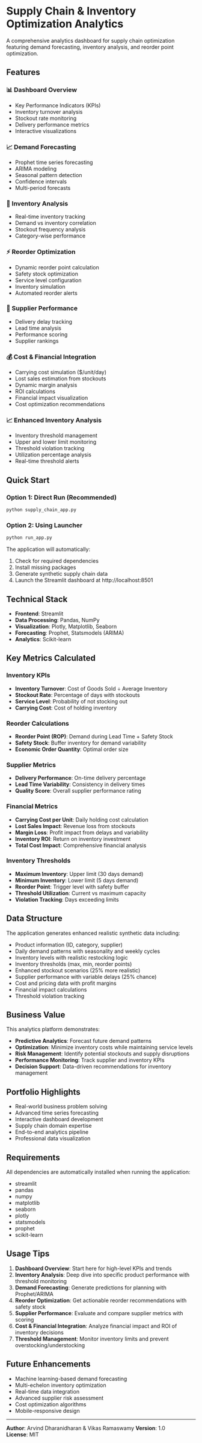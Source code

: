 # Supply Chain & Inventory Optimization Analytics

A comprehensive analytics dashboard for supply chain optimization featuring demand forecasting, inventory analysis, and reorder point optimization.

## Features

### 📊 Dashboard Overview
- Key Performance Indicators (KPIs)
- Inventory turnover analysis
- Stockout rate monitoring
- Delivery performance metrics
- Interactive visualizations

### 📈 Demand Forecasting
- Prophet time series forecasting
- ARIMA modeling
- Seasonal pattern detection
- Confidence intervals
- Multi-period forecasts

### 🎯 Inventory Analysis
- Real-time inventory tracking
- Demand vs inventory correlation
- Stockout frequency analysis
- Category-wise performance

### ⚡ Reorder Optimization
- Dynamic reorder point calculation
- Safety stock optimization
- Service level configuration
- Inventory simulation
- Automated reorder alerts

### 🚚 Supplier Performance
- Delivery delay tracking
- Lead time analysis
- Performance scoring
- Supplier rankings

### 💰 Cost & Financial Integration
- Carrying cost simulation ($/unit/day)
- Lost sales estimation from stockouts
- Dynamic margin analysis
- ROI calculations
- Financial impact visualization
- Cost optimization recommendations

### 📈 Enhanced Inventory Analysis
- Inventory threshold management
- Upper and lower limit monitoring
- Threshold violation tracking
- Utilization percentage analysis
- Real-time threshold alerts

## Quick Start

### Option 1: Direct Run (Recommended)
```bash
python supply_chain_app.py
```

### Option 2: Using Launcher
```bash
python run_app.py
```

The application will automatically:
1. Check for required dependencies
2. Install missing packages
3. Generate synthetic supply chain data
4. Launch the Streamlit dashboard at http://localhost:8501

## Technical Stack

- **Frontend**: Streamlit
- **Data Processing**: Pandas, NumPy
- **Visualization**: Plotly, Matplotlib, Seaborn
- **Forecasting**: Prophet, Statsmodels (ARIMA)
- **Analytics**: Scikit-learn

## Key Metrics Calculated

### Inventory KPIs
- **Inventory Turnover**: Cost of Goods Sold ÷ Average Inventory
- **Stockout Rate**: Percentage of days with stockouts
- **Service Level**: Probability of not stocking out
- **Carrying Cost**: Cost of holding inventory

### Reorder Calculations
- **Reorder Point (ROP)**: Demand during Lead Time + Safety Stock
- **Safety Stock**: Buffer inventory for demand variability
- **Economic Order Quantity**: Optimal order size

### Supplier Metrics
- **Delivery Performance**: On-time delivery percentage
- **Lead Time Variability**: Consistency in delivery times
- **Quality Score**: Overall supplier performance rating

### Financial Metrics
- **Carrying Cost per Unit**: Daily holding cost calculation
- **Lost Sales Impact**: Revenue loss from stockouts
- **Margin Loss**: Profit impact from delays and variability
- **Inventory ROI**: Return on inventory investment
- **Total Cost Impact**: Comprehensive financial analysis

### Inventory Thresholds
- **Maximum Inventory**: Upper limit (30 days demand)
- **Minimum Inventory**: Lower limit (5 days demand)
- **Reorder Point**: Trigger level with safety buffer
- **Threshold Utilization**: Current vs maximum capacity
- **Violation Tracking**: Days exceeding limits

## Data Structure

The application generates enhanced realistic synthetic data including:
- Product information (ID, category, supplier)
- Daily demand patterns with seasonality and weekly cycles
- Inventory levels with realistic restocking logic
- Inventory thresholds (max, min, reorder points)
- Enhanced stockout scenarios (25% more realistic)
- Supplier performance with variable delays (25% chance)
- Cost and pricing data with profit margins
- Financial impact calculations
- Threshold violation tracking

## Business Value

This analytics platform demonstrates:
- **Predictive Analytics**: Forecast future demand patterns
- **Optimization**: Minimize inventory costs while maintaining service levels
- **Risk Management**: Identify potential stockouts and supply disruptions
- **Performance Monitoring**: Track supplier and inventory KPIs
- **Decision Support**: Data-driven recommendations for inventory management

## Portfolio Highlights

- Real-world business problem solving
- Advanced time series forecasting
- Interactive dashboard development
- Supply chain domain expertise
- End-to-end analytics pipeline
- Professional data visualization

## Requirements

All dependencies are automatically installed when running the application:
- streamlit
- pandas
- numpy
- matplotlib
- seaborn
- plotly
- statsmodels
- prophet
- scikit-learn

## Usage Tips

1. **Dashboard Overview**: Start here for high-level KPIs and trends
2. **Inventory Analysis**: Deep dive into specific product performance with threshold monitoring
3. **Demand Forecasting**: Generate predictions for planning with Prophet/ARIMA
4. **Reorder Optimization**: Get actionable reorder recommendations with safety stock
5. **Supplier Performance**: Evaluate and compare supplier metrics with scoring
6. **Cost & Financial Integration**: Analyze financial impact and ROI of inventory decisions
7. **Threshold Management**: Monitor inventory limits and prevent overstocking/understocking

## Future Enhancements

- Machine learning-based demand forecasting
- Multi-echelon inventory optimization
- Real-time data integration
- Advanced supplier risk assessment
- Cost optimization algorithms
- Mobile-responsive design

---

**Author**: Arvind Dharanidharan & Vikas Ramaswamy
**Version**: 1.0  
**License**: MIT

